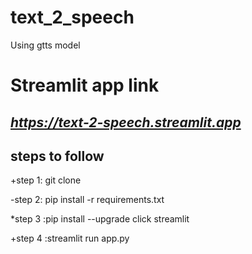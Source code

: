 # text_2_speech
Using gtts model
# Streamlit app link
## *https://text-2-speech.streamlit.app*
steps to follow
--------------------------------------------
+step 1: git clone <REPO LINK>

-step 2: pip install -r requirements.txt

*step 3 :pip install --upgrade click streamlit

+step 4 :streamlit run app.py
